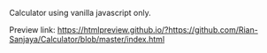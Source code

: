 Calculator using vanilla javascript only.

Preview link:
https://htmlpreview.github.io/?https://github.com/Rian-Sanjaya/Calculator/blob/master/index.html
